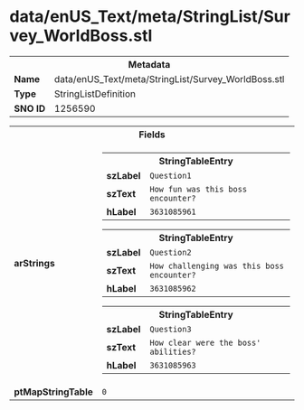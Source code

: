 <h1>data/enUS_Text/meta/StringList/Survey_WorldBoss.stl</h1><table><tr><th colspan="100%">Metadata</th></tr><tr><td><b>Name</b></td><td>data/enUS_Text/meta/StringList/Survey_WorldBoss.stl</td></tr><tr><td><b>Type</b></td><td>StringListDefinition</td></tr><tr><td><b>SNO ID</b></td><td>1256590</td></tr></table>

<table><tr><th colspan="100%">Fields</th></tr><tr><td><b>arStrings</b></td><td><table><tr><th colspan="100%">StringTableEntry</th></tr><tr><td><b>szLabel</b></td><td><code>Question1</code></td></tr><tr><td><b>szText</b></td><td><code>How fun was this boss encounter?</code></td></tr><tr><td><b>hLabel</b></td><td><code>3631085961</code></td></tr></table>


<table><tr><th colspan="100%">StringTableEntry</th></tr><tr><td><b>szLabel</b></td><td><code>Question2</code></td></tr><tr><td><b>szText</b></td><td><code>How challenging was this boss encounter?</code></td></tr><tr><td><b>hLabel</b></td><td><code>3631085962</code></td></tr></table>


<table><tr><th colspan="100%">StringTableEntry</th></tr><tr><td><b>szLabel</b></td><td><code>Question3</code></td></tr><tr><td><b>szText</b></td><td><code>How clear were the boss' abilities?</code></td></tr><tr><td><b>hLabel</b></td><td><code>3631085963</code></td></tr></table>


</td></tr><tr><td><b>ptMapStringTable</b></td><td><code>0</code></td></tr></table>

